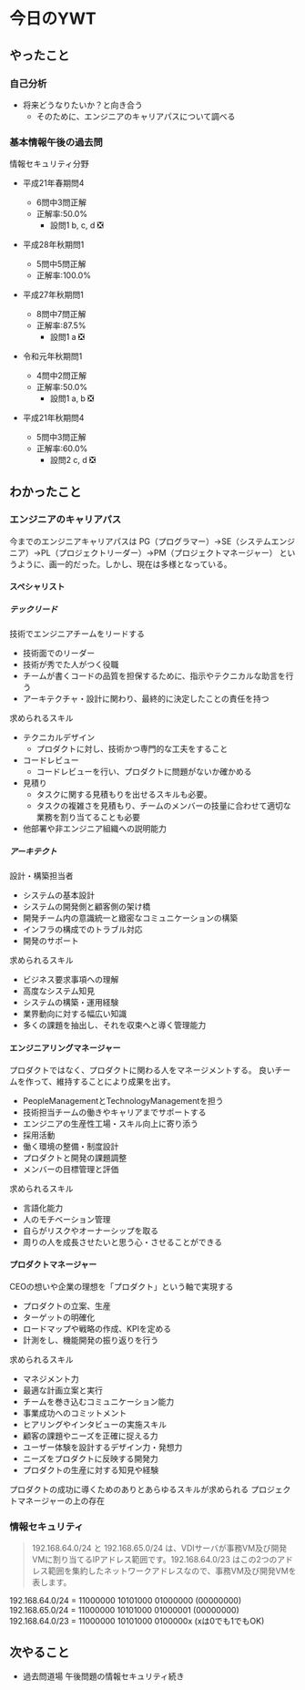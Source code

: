 # 今日のYWT

## やったこと

### 自己分析

- 将来どうなりたいか？と向き合う
  - そのために、エンジニアのキャリアパスについて調べる

### 基本情報午後の過去問

情報セキュリティ分野

- 平成21年春期問4
  - 6問中3問正解
  - 正解率:50.0%
    - 設問1 b, c, d ❎

- 平成28年秋期問1
  - 5問中5問正解
  - 正解率:100.0%

- 平成27年秋期問1
  - 8問中7問正解
  - 正解率:87.5%
    - 設問1 a ❎

- 令和元年秋期問1
  - 4問中2問正解
  - 正解率:50.0%
    - 設問1 a, b ❎

- 平成21年秋期問4
  - 5問中3問正解
  - 正解率:60.0%
    - 設問2 c, d ❎



## わかったこと

### エンジニアのキャリアパス

今までのエンジニアキャリアパスは
PG（プログラマー）→SE（システムエンジニア）→PL（プロジェクトリーダー）→PM（プロジェクトマネージャー）
というように、画一的だった。しかし、現在は多様となっている。

#### スペシャリスト

##### テックリード

技術でエンジニアチームをリードする

- 技術面でのリーダー
- 技術が秀でた人がつく役職
- チームが書くコードの品質を担保するために、指示やテクニカルな助言を行う
- アーキテクチャ・設計に関わり、最終的に決定したことの責任を持つ

求められるスキル

- テクニカルデザイン
  - プロダクトに対し、技術かつ専門的な工夫をすること
- コードレビュー
  - コードレビューを行い、プロダクトに問題がないか確かめる
- 見積り
  - タスクに関する見積もりを出せるスキルも必要。
  - タスクの複雑さを見積もり、チームのメンバーの技量に合わせて適切な業務を割り当てることも必要
- 他部署や非エンジニア組織への説明能力

##### アーキテクト

設計・構築担当者

- システムの基本設計
- システムの開発側と顧客側の架け橋
- 開発チーム内の意識統一と緻密なコミュニケーションの構築
- インフラの構成でのトラブル対応
- 開発のサポート

求められるスキル

- ビジネス要求事項への理解
- 高度なシステム知見
- システムの構築・運用経験
- 業界動向に対する幅広い知識
- 多くの課題を抽出し、それを収束へと導く管理能力

#### エンジニアリングマネージャー

プロダクトではなく、プロダクトに関わる人をマネージメントする。
良いチームを作って、維持することにより成果を出す。

- PeopleManagementとTechnologyManagementを担う
- 技術担当チームの働きやキャリアまでサポートする
- エンジニアの生産性工場・スキル向上に寄り添う
- 採用活動
- 働く環境の整備・制度設計
- プロダクトと開発の課題調整
- メンバーの目標管理と評価

求められるスキル

- 言語化能力
- 人のモチベーション管理
- 自らがリスクやオーナーシップを取る
- 周りの人を成長させたいと思う心・させることができる

#### プロダクトマネージャー

CEOの想いや企業の理想を「プロダクト」という軸で実現する

- プロダクトの立案、生産
- ターゲットの明確化
- ロードマップや戦略の作成、KPIを定める
- 計測をし、機能開発の振り返りを行う

求められるスキル

- マネジメント力
- 最適な計画立案と実行
- チームを巻き込むコミュニケーション能力
- 事業成功へのコミットメント
- ヒアリングやインタビューの実施スキル
- 顧客の課題やニーズを正確に捉える力
- ユーザー体験を設計するデザイン力・発想力
- ニーズをプロダクトに反映する開発力
- プロダクトの生産に対する知見や経験

プロダクトの成功に導くためのありとあらゆるスキルが求められる
プロジェクトマネージャーの上の存在

### 情報セキュリティ

>192.168.64.0/24 と 192.168.65.0/24 は、VDIサーバが事務VM及び開発VMに割り当てるIPアドレス範囲です。192.168.64.0/23 はこの2つのアドレス範囲を集約したネットワークアドレスなので、事務VM及び開発VMを表します。

192.168.64.0/24 = 11000000 10101000 01000000 (00000000)
192.168.65.0/24 = 11000000 10101000 01000001 (00000000)
192.168.64.0/23 = 11000000 10101000 0100000x (xは0でも1でもOK)

## 次やること

- 過去問道場 午後問題の情報セキュリティ続き
